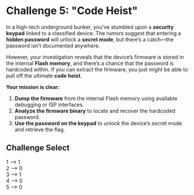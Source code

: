 # **Challenge 5: "Code Heist"**

In a high-tech underground bunker, you've stumbled upon a **security keypad** linked to a classified device. The rumors suggest that entering a **hidden password** will unlock a **secret mode**, but there’s a catch—the password isn’t documented anywhere.

However, your investigation reveals that the device’s firmware is stored in the internal **Flash memory**, and there’s a chance that the password is hardcoded within. If you can extract the firmware, you just might be able to pull off the ultimate **code heist**.

**Your mission is clear:**

1. **Dump the firmware** from the internal Flash memory using available debugging or ISP interfaces.  
2. **Analyze the firmware binary** to locate and recover the hardcoded password.  
3. **Use the password on the keypad** to unlock the device’s secret mode and retrieve the flag.  

## Challenge Select  
1 --> 1  
2 --> 0  
3 --> 1  
4 --> 0  
5 --> 0
